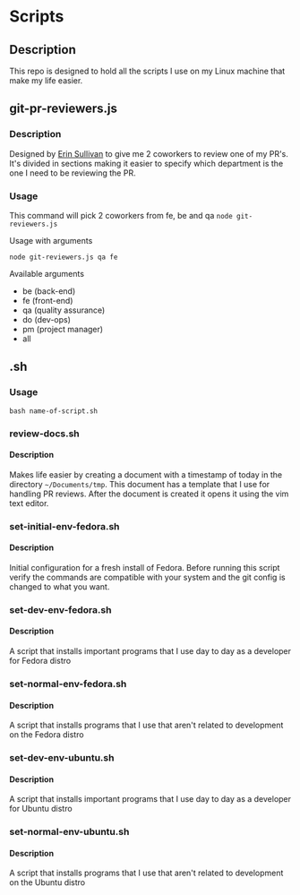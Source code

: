 # Scripts

## Description

This repo is designed to hold all the scripts I use on my Linux machine that make my life easier.

## git-pr-reviewers.js

### Description

Designed by [Erin Sullivan](https://github.com/erinesullivan) to give me 2 coworkers to review one of my PR's. It's divided in sections making
it easier to specify which department is the one I need to be reviewing the PR.

### Usage

This command will pick 2 coworkers from fe, be and qa
`node git-reviewers.js`

Usage with arguments

`node git-reviewers.js qa fe`

Available arguments

* be (back-end)
* fe (front-end)
* qa (quality assurance)
* do (dev-ops)
* pm (project manager)
* all

## .sh

### Usage

`bash name-of-script.sh`

### review-docs.sh

#### Description

Makes life easier by creating a document with a timestamp of today in the directory `~/Documents/tmp`. This document has a template that I use for handling PR reviews.
After the document is created it opens it using the vim text editor.

### set-initial-env-fedora.sh

#### Description

Initial configuration for a fresh install of Fedora. Before running this script verify the commands are compatible with your system and the git config is changed to what you want.

### set-dev-env-fedora.sh

#### Description

A script that installs important programs that I use day to day as a developer for Fedora distro

### set-normal-env-fedora.sh

#### Description

A script that installs programs that I use that aren't related to development on the Fedora distro

### set-dev-env-ubuntu.sh

#### Description

A script that installs important programs that I use day to day as a developer for Ubuntu distro

### set-normal-env-ubuntu.sh

#### Description

A script that installs programs that I use that aren't related to development on the Ubuntu distro

